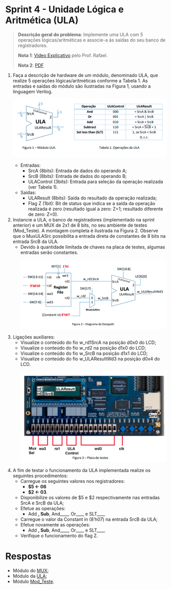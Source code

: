 # Sprint 4 - Unidade Lógica e Aritmética (ULA)

> **Descrição geral do problema**: Implemente uma ULA com 5 operações lógicas/aritméticas e associe-a às saídas do seu banco de registradores.
> 
> **Nota 1**: [Vídeo Explicativo](https://www.youtube.com/watch?v=0OlZwGGVd30) pelo Prof. Rafael.
> 
> **Nota 2**: [PDF](https://github.com/NibiruFT/CPU-MIPS/blob/main/Sprint%204/images/Sprint4%20-%20ULA%20-%20CPU%20MIPS.pdf)

1. Faça a descrição de hardware de um módulo, denominado ULA, que realize 5 operações lógicas/aritméticas conforme a Tabela 1. As entradas e saídas do módulo são ilustradas na Figura 1, usando a linguagem Verilog.<p align="center"><img src="https://github.com/NibiruFT/CPU-MIPS/blob/main/Sprint%204/images/Modulo_ULA.png?raw=true"></a></p>
	- Entradas: 
		- SrcA (8bits): Entrada de dados do operando A; 
		- SrcB (8bits): Entrada de dados do operando B; 
		- ULAControl (3bits): Entrada para seleção da operação realizada (ver Tabela 1). 
	- Saídas:
		- ULAResult (8bits): Saída do resultado da operação realizada; 
		- Flag Z (1bit): Bit de status que indica se a saída da operação realizada é zero (resultado igual a zero: Z=1; resultado diferente de zero: Z=0).
2. Instancie a ULA, o banco de registradores (implementado na sprint anterior) e um MUX de 2x1 de 8 bits, no seu ambiente de testes (Mod_Teste). A montagem completa é ilustrada na Figura 2. Observe que o MuxULASrc possibilita a entrada direta de constantes de 8 bits na entrada SrcB da ULA.
	- Devido à quantidade limitada de chaves na placa de testes, algumas entradas serão constantes.<p align="center"><img src="https://github.com/NibiruFT/CPU-MIPS/blob/main/Sprint%204/images/Diagrama_Datapath.png?raw=true"></a></p>
3. Ligações auxiliares: 
	- Visualize o conteúdo do fio w_rd1SrcA na posição d0x0 do LCD;
	- Visualize o conteúdo do fio w_rd2 na posição d1x0 do LCD;
	- Visualize o conteúdo do fio w_SrcB na posição d1x1 do LCD;
	- Visualize o conteúdo do fio w_ULAResultWd3 na posição d0x4 do LCD.<p align="center"><img src="https://github.com/NibiruFT/CPU-MIPS/blob/main/Sprint%204/images/Placa_Testes.png?raw=true"></a></p>
4. A fim de testar o funcionamento da ULA implementada realize os seguintes procedimentos:
	- Carregue os seguintes valores nos registradores: 
		- **$5 <- 06** 
		- **$2 <- 03**. 
	- Disponibilize os valores de $5 e $2 respectivamente nas entradas SrcA e SrcB da ULA; 
	- Efetue as operações: 
		- Add ____, Sub____, And____, Or____ e SLT____ 
	- Carregue o valor da Constant in (8’h07) na entrada SrcB da ULA; 
	- Efetue novamente as operações: 
		- Add ____, Sub____, And____, Or____ e SLT____ 
	- Verifique o funcionamento do flag Z.

# Respostas

- Módulo do [MUX](https://github.com/NibiruFT/CPU-MIPS/blob/main/Sprint%204/respostas/MuxULASrc.v);
- Módulo da [ULA](https://github.com/NibiruFT/CPU-MIPS/blob/main/Sprint%204/respostas/ULA.v);
- Módulo [Mod_Teste](https://github.com/NibiruFT/CPU-MIPS/blob/main/Sprint%204/respostas/Modulo_Final.v).
